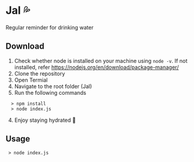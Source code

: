 Jal 💦
=======

Regular reminder for drinking water


Download
-----

1. Check whether node is installed on your machine using `node -v`. If not installed, refer https://nodejs.org/en/download/package-manager/
2. Clone the repository
3. Open Termial
4. Navigate to the root folder (Jal)
5. Run the following commands
  ```
    > npm install
    > node index.js
  ```
4. Enjoy staying hydrated 🎉 

Usage
-----  
```
 > node index.js
```
